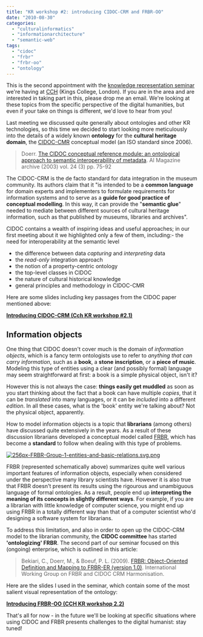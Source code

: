 ```yaml
---
title: "KR workshop #2: introducing CIDOC-CRM and FRBR-OO"
date: "2010-08-30"
categories: 
  - "culturalinformatics"
  - "informationarchitecture"
  - "semantic-web"
tags: 
  - "cidoc"
  - "frbr"
  - "frbr-oo"
  - "ontology"
---
```


This is the second appointment with the [knowledge representation seminar](http://www.michelepasin.org/blog/?p=781) we're having at [CCH](http://www.kcl.ac.uk/schools/humanities/depts/cch) (Kings College, London). If you are in the area and are interested in taking part in this, please drop me an email. We're looking at these topics from the specific perspective of the digital humanities, but even if your take on things is different, we'd love to hear from you!

Last meeting we discussed quite generally about ontologies and other KR technologies, so this time we decided to start looking more meticulously into the details of a widely known **ontology** for the **cultural heritage domain**, the [CIDOC-CMR](http://www.cidoc-crm.org/) conceptual model (an ISO standard since 2006).

> Doerr. [The CIDOC conceptual reference module: an ontological approach to semantic interoperability of metadata](http://portal.acm.org/citation.cfm?id=958671.958678). AI Magazine archive (2003) vol. 24 (3) pp. 75-92

The CIDOC-CRM is the de facto standard for data integration in the museum community. Its authors claim that it "is intended to be a **common language** for domain experts and implementers to formulate requirements for information systems and to serve as a **guide for good practice of conceptual modelling**. In this way, it can provide the "**semantic glue**" needed to mediate between different sources of cultural heritage information, such as that published by museums, libraries and archives".

CIDOC contains a wealth of inspiring ideas and useful approaches; in our first meeting about it we highlighted only a few of them, including:- the need for interoperability at the semantic level
- the difference between data _capturing_ and _interpreting_ data
- the _read-only_ integration approach
- the notion of a property-centric ontology
- the top-level classes in CIDOC
- the nature of cultural historical knowledge
- general principles and methodology in CIDOC-CMR

Here are some slides including key passages from the CIDOC paper mentioned above:

**[Introducing CIDOC-CRM (Cch KR workshop #2.1)](http://www.slideshare.net/mpasin/cch-kr-workshop-22 "Introducing CIDOC-CRM (Cch KR workshop #2.1)")**

## Information objects

One thing that CIDOC doesn't cover much is the domain of _information objects_, which is a fancy term ontologists use to refer to _anything that can carry information_, such as a **book**, a **stone** **inscription**, or a **piece of music**. Modeling this type of entities using a clear (and possibly formal) language may seem straightforward at first: a book is a simple physical object, isn't it?

However this is not always the case: **things easily get muddled** as soon as you start thinking about the fact that a book can have multiple _copies_, that it can be _translated_ into many languages, or it can be _included_ into a different _edition_. In all these cases, what is the 'book' entity we're talking about? Not the physical object, apparently.

How to model information objects is a topic that **librarians** (among others) have discussed quite extensively in the years. As a result of these discussion librarians developed a conceptual model called [FRBR](http://www.ifla.org/en/publications/functional-requirements-for-bibliographic-records), which has become a **standard** to follow when dealing with this type of problems.

[![256px-FRBR-Group-1-entities-and-basic-relations.svg.png](/media/static/blog_img/256px-FRBR-Group-1-entities-and-basic-relations.svg_.png)](http://www.michelepasin.org/blog/wp-content/uploads/2010/08/256px-FRBR-Group-1-entities-and-basic-relations.svg_.png)

FRBR (represented schematically above) summarizes quite well various important features of information objects, especially when considered under the perspective many library scientists have. However it is also true that FRBR doesn't present its results using the rigourous and unambiguous language of formal ontologies. As a result, people end up **interpreting the meaning of its concepts in slightly different ways**. For example, if you are a librarian with little knowledge of computer science, you might end up using FRBR in a totally different way than that of a computer scientist who'd designing a software system for librarians.

To address this limitation, and also in order to open up the CIDOC-CRM model to the librarian community, the **CIDOC committee** has started **'ontologizing' FRBR**. The second part of our seminar focused on this (ongoing) enterprise, which is outlined in this article:

> Bekiari, C., Doerr, M., & Boeuf, P. L. (2009). [FRBR: Object-Oriented Definition and Mapping to FRBR-ER (version 1.0)](http://www.google.co.uk/url?sa=t&source=web&cd=1&ved=0CB8QFjAA&url=http%3A%2F%2Fwww.cidoc-crm.org%2Fdocs%2Ffrbr_oo%2Ffrbr_docs%2FFRBRoo_V1.0.1.pdf&ei=50mYTqjgKsGj8QOv3Nm6BQ&usg=AFQjCNH1pVTtZgsXvT9qSnfutqoqSvHZZA). International Working Group on FRBR and CIDOC CRM Harmonisation.

Here are the slides I used in the seminar, which contain some of the most salient visual representation of the ontology:

**[Introducing FRBR-OO (CCH KR workshop 2.2)](http://www.slideshare.net/mpasin/introducing-frbroo-cch-kr-workshop-22 "Introducing FRBR-OO (CCH KR workshop 2.2)")**

That's all for now - in the future we'll be looking at specific situations where using CIDOC and FRBR presents challenges to the digital humanist: stay tuned!
